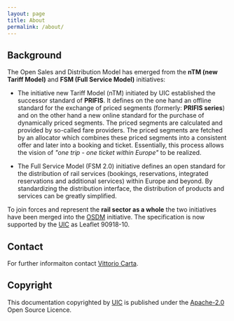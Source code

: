 ```yaml
---
layout: page
title: About
permalink: /about/
---
```


## Background

The Open Sales and Distribution Model has emerged from the **nTM (new Tariff Model)** and **FSM (Full Service Model)** initiatives:

- The initiative new Tariff Model (nTM) initiated by UIC established the successor standard of **PRIFIS**. It defines on the one hand an offline standard for the exchange of priced segments (formerly: **PRIFIS series**) and on the other hand a new online standard for the purchase of dynamically priced segments. The priced segments are calculated and provided by so-called fare providers. The priced segments are fetched by an allocator which combines these priced segments into a consistent offer and later into a booking and ticket. Essentially, this process allows the vision of *"one trip - one ticket within Europe"* to be realized.

- The Full Service Model (FSM 2.0) initiative defines an open standard for the distribution of rail services (bookings, reservations, integrated reservations and additional services) within Europe and beyond. By standardizing the distribution interface, the distribution of products and services can be greatly simplified.

To join forces and represent the **rail sector as a whole** the two initiatives have been merged into the [OSDM](/.) initiative. The specification is now supported by the [UIC](https://uic.org) as Leaflet 90918-10.

## Contact

For further informaiton contact [Vittorio Carta](mailto:vittorio.carta@deutschebahn.com).

## Copyright

This documentation copyrighted by [UIC](https://www.uic.org) is published under
the [Apache-2.0](https://www.apache.org/licenses/LICENSE-2.0.html) Open Source Licence.

